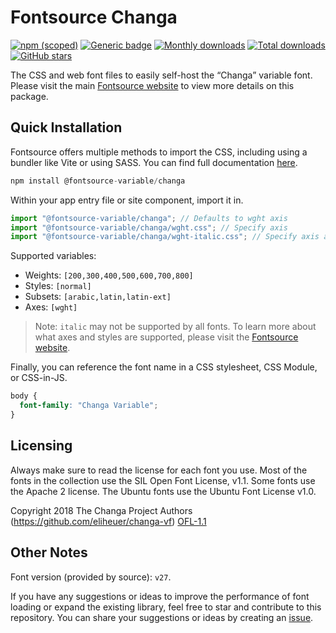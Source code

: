 # Fontsource Changa

[![npm (scoped)](https://img.shields.io/npm/v/@fontsource-variable/changa?color=brightgreen)](https://www.npmjs.com/package/@fontsource-variable/changa) [![Generic badge](https://img.shields.io/badge/fontsource-passing-brightgreen)](https://github.com/fontsource/fontsource) [![Monthly downloads](https://badgen.net/npm/dm/@fontsource-variable/changa)](https://github.com/fontsource/fontsource) [![Total downloads](https://badgen.net/npm/dt/@fontsource-variable/changa)](https://github.com/fontsource/fontsource) [![GitHub stars](https://img.shields.io/github/stars/fontsource/fontsource.svg?style=social&label=Star)](https://github.com/fontsource/fontsource/stargazers)

The CSS and web font files to easily self-host the “Changa” variable font. Please visit the main [Fontsource website](https://fontsource.org/fonts/changa) to view more details on this package.

## Quick Installation

Fontsource offers multiple methods to import the CSS, including using a bundler like Vite or using SASS. You can find full documentation [here](https://fontsource.org/docs/getting-started/introduction).

```javascript
npm install @fontsource-variable/changa
```

Within your app entry file or site component, import it in.

```javascript
import "@fontsource-variable/changa"; // Defaults to wght axis
import "@fontsource-variable/changa/wght.css"; // Specify axis
import "@fontsource-variable/changa/wght-italic.css"; // Specify axis and style
```

Supported variables:
- Weights: `[200,300,400,500,600,700,800]`
- Styles: `[normal]`
- Subsets: `[arabic,latin,latin-ext]`
- Axes: `[wght]`

> Note: `italic` may not be supported by all fonts. To learn more about what axes and styles are supported, please visit the [Fontsource website](https://fontsource.org/fonts/changa).

Finally, you can reference the font name in a CSS stylesheet, CSS Module, or CSS-in-JS.

```css
body {
  font-family: "Changa Variable";
}
```

## Licensing
Always make sure to read the license for each font you use. Most of the fonts in the collection use the SIL Open Font License, v1.1. Some fonts use the Apache 2 license. The Ubuntu fonts use the Ubuntu Font License v1.0.

Copyright 2018 The Changa Project Authors (https://github.com/eliheuer/changa-vf)
[OFL-1.1](http://scripts.sil.org/OFL)

## Other Notes
Font version (provided by source): `v27`.

If you have any suggestions or ideas to improve the performance of font loading or expand the existing library, feel free to star and contribute to this repository. You can share your suggestions or ideas by creating an [issue](https://github.com/fontsource/fontsource/issues).